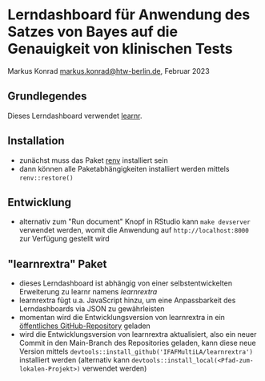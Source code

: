 # Lerndashboard für Anwendung des Satzes von Bayes auf die Genauigkeit von klinischen Tests

Markus Konrad <markus.konrad@htw-berlin.de>, Februar 2023

## Grundlegendes

Dieses Lerndashboard verwendet [learnr](https://rstudio.github.io/learnr/).

## Installation

- zunächst muss das Paket [renv](https://rstudio.github.io/renv/index.html) installiert sein
- dann können alle Paketabhängigkeiten installiert werden mittels `renv::restore()`

## Entwicklung

- alternativ zum "Run document" Knopf in RStudio kann `make devserver` verwendet werden, womit die Anwendung auf `http://localhost:8000` zur Verfügung gestellt wird

## "learnrextra" Paket

- dieses Lerndashboard ist abhängig von einer selbstentwickelten Erweiterung zu learnr namens *learnrextra*
- learnrextra fügt u.a. JavaScript hinzu, um eine Anpassbarkeit des Lerndashboards via JSON zu gewährleisten
- momentan wird die Entwicklungsversion von learnrextra in ein [öffentliches GitHub-Repository](https://github.com/IFAFMultiLA/learnrextra) geladen
- wird die Entwicklungsversion von learnrextra aktualisiert, also ein neuer Commit in den Main-Branch des Repositories geladen, kann diese neue Version mittels `devtools::install_github('IFAFMultiLA/learnrextra')` installiert werden (alternativ kann `devtools::install_local(<Pfad-zum-lokalen-Projekt>)` verwendet werden)

